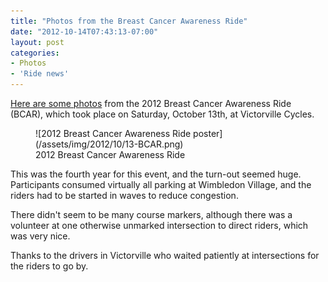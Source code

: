 ```yaml
---
title: "Photos from the Breast Cancer Awareness Ride"
date: "2012-10-14T07:43:13-07:00"
layout: post
categories:
- Photos
- 'Ride news'
---
```


[Here are some photos](https://www.dropbox.com/sh/5nhhqtejx1ccoee/AAD6ci3l8yJ4h5H2mgiwH83ka?dl=0) from the 2012 Breast Cancer Awareness Ride (BCAR), which took place on Saturday, October 13th, at Victorville Cycles.

<figure>![2012 Breast Cancer Awareness Ride poster](/assets/img/2012/10/13-BCAR.png)<figcaption> 2012 Breast Cancer Awareness Ride</figcaption></figure>This was the fourth year for this event, and the turn-out seemed huge. Participants consumed virtually all parking at Wimbledon Village, and the riders had to be started in waves to reduce congestion.

There didn't seem to be many course markers, although there was a volunteer at one otherwise unmarked intersection to direct riders, which was very nice.

Thanks to the drivers in Victorville who waited patiently at intersections for the riders to go by.